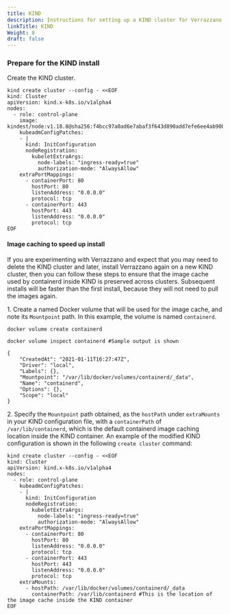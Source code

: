 ```yaml
---
title: KIND
description: Instructions for setting up a KIND cluster for Verrazzano
linkTitle: KIND
Weight: 8
draft: false
---
```


### Prepare for the KIND install


Create the KIND cluster.

```shell
kind create cluster --config - <<EOF
kind: Cluster
apiVersion: kind.x-k8s.io/v1alpha4
nodes:
  - role: control-plane
    image: kindest/node:v1.18.8@sha256:f4bcc97a0ad6e7abaf3f643d890add7efe6ee4ab90baeb374b4f41a4c95567eb
    kubeadmConfigPatches:
    - |
      kind: InitConfiguration
      nodeRegistration:
        kubeletExtraArgs:
          node-labels: "ingress-ready=true"
          authorization-mode: "AlwaysAllow"
    extraPortMappings:
      - containerPort: 80
        hostPort: 80
        listenAddress: "0.0.0.0"
        protocol: tcp
      - containerPort: 443
        hostPort: 443
        listenAddress: "0.0.0.0"
        protocol: tcp
EOF
```

#### Image caching to speed up install

If you are experimenting with Verrazzano and expect that you may need to delete the KIND cluster and later, install Verrazzano again on a new KIND cluster, then you can follow these steps to ensure that the image cache used by containerd inside KIND is preserved across clusters. Subsequent installs will be faster than the first install, because they will not need to pull the images again.

1\. Create a named Docker volume that will be used for the image cache, and note its `Mountpoint` path. In this example, the volume is named `containerd`.  

```shell
docker volume create containerd

docker volume inspect containerd #Sample output is shown

{
    "CreatedAt": "2021-01-11T16:27:47Z",
    "Driver": "local",
    "Labels": {},
    "Mountpoint": "/var/lib/docker/volumes/containerd/_data",
    "Name": "containerd",
    "Options": {},
    "Scope": "local"
}
```

2\. Specify the `Mountpoint` path obtained, as the `hostPath` under `extraMounts` in your KIND configuration file, with a `containerPath` of `/var/lib/containerd`, which is the default containerd image caching location inside the KIND container. An example of the modified KIND configuration is shown in the following `create cluster` command:

```shell
kind create cluster --config - <<EOF
kind: Cluster
apiVersion: kind.x-k8s.io/v1alpha4
nodes:
  - role: control-plane
    kubeadmConfigPatches:
    - |
      kind: InitConfiguration
      nodeRegistration:
        kubeletExtraArgs:
          node-labels: "ingress-ready=true"
          authorization-mode: "AlwaysAllow"
    extraPortMappings:
      - containerPort: 80
        hostPort: 80
        listenAddress: "0.0.0.0"
        protocol: tcp
      - containerPort: 443
        hostPort: 443
        listenAddress: "0.0.0.0"
        protocol: tcp
    extraMounts:
      - hostPath: /var/lib/docker/volumes/containerd/_data
        containerPath: /var/lib/containerd #This is the location of the image cache inside the KIND container
EOF
```

